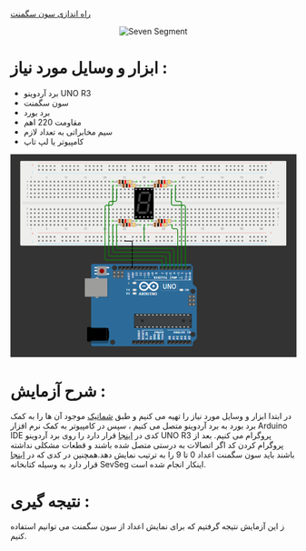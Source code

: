 #

[ راه اندازی سون سگمنت](https://github.com/mohsenkmt/MicroProcessor/blob/main/Arduino%20File/14030814/1%20SevenSegment/SevenSegment.ino)

<p align="center">
  <img src="https://github.com/mohsenkmt/MicroProcessor/blob/main/Video/15_SevenSegment.gif" alt="Seven Segment" />
</p>


# ابزار و وسایل مورد نیاز :
* برد آردوینو UNO R3
* سون سگمنت
* برد بورد
* مقاومت 220 اهم
* سیم مخابراتی به تعداد لازم
* کامپیوتر یا لپ تاپ

<p align="center">
  <img src="https://github.com/mohsenkmt/MicroProcessor/blob/main/Photo/15_SevenSegment.jpeg" alt="Seven Segment" />
</p>

 # شرح آزمایش : 
 در ابتدا ابزار و وسایل مورد نیاز را تهیه می کنیم و طبق [شماتیک](https://github.com/mohsenkmt/MicroProcessor/blob/main/Photo/15_SevenSegment.jpeg) موجود آن ها را به کمک برد بورد به برد آردوینو متصل می کنیم ، سپس در کامپیوتر به کمک نرم افزار Arduino IDE کدی در [اینجا](https://github.com/mohsenkmt/MicroProcessor/blob/main/Arduino%20File/14030814/1%20SevenSegment/SevenSegment.ino) قرار دارد را روی برد آردوینو UNO R3 پروگرام می کنیم.
 بعد از پروگرام کردن کد اگر اتصالات به درستی متصل شده باشند و قطعات مشکلی نداشته باشند باید سون سگمنت اعداد 0 تا 9 را به ترتیب نمایش دهد.همچنین در کدی که در [اینجا](https://github.com/mohsenkmt/MicroProcessor/blob/main/Arduino%20File/14030814/1%20SevenSegment/SevsegLib.ino) قرار دارد به وسیله کتابخانه SevSeg اینکار انجام شده است.

# نتیجه گیری : 
 ز این آزمایش نتیجه گرفتیم که برای نمایش اعداد از سون سگمنت می توانیم استفاده کنیم.

